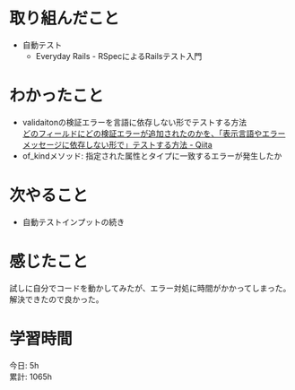 # 取り組んだこと       
- 自動テスト
  - Everyday Rails - RSpecによるRailsテスト入門
# わかったこと 
- validaitonの検証エラーを言語に依存しない形でテストする方法  
  [どのフィールドにどの検証エラーが追加されたのかを、「表示言語やエラーメッセージに依存しない形で」テストする方法 - Qiita](https://qiita.com/jnchito/items/6cf94a82e719c1dca5f1)  
- of_kindメソッド: 指定された属性とタイプに一致するエラーが発生したか  
# 次やること  
- 自動テストインプットの続き  
# 感じたこと  
試しに自分でコードを動かしてみたが、エラー対処に時間がかかってしまった。解決できたので良かった。
# 学習時間 
今日: 5h                          
累計: 1065h                    
